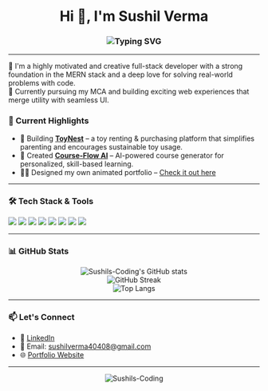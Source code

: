 <h1 align="center">Hi 👋, I'm Sushil Verma</h1>
<h3 align="center">
  <img src="https://readme-typing-svg.herokuapp.com?font=Fira+Code&weight=500&size=24&pause=1000&color=36BCF7&center=true&vCenter=true&width=600&lines=Passionate+Full-Stack+Developer+%26+Programmer;Freshman+MCA+Student;MERN+Stack+Enthusiast;Open+Source+Contributor" alt="Typing SVG" />
</h3>

---

🌟 I'm a highly motivated and creative full-stack developer with a strong foundation in the MERN stack and a deep love for solving real-world problems with code.  
🚀 Currently pursuing my MCA and building exciting web experiences that merge utility with seamless UI.

### 🚧 Current Highlights

- 🧸 Building **[ToyNest](https://toynest-web-app.vercel.app/)** – a toy renting & purchasing platform that simplifies parenting and encourages sustainable toy usage.
- 🧠 Created **[Course-Flow AI](https://course-flow-ai.anirudtate.com/)** – AI-powered course generator for personalized, skill-based learning.
- 🧑‍💻 Designed my own animated portfolio – [Check it out here](https://sushilvermaportfolio.vercel.app/)

---

### 🛠️ Tech Stack & Tools

<p align="left">
  <img src="https://img.shields.io/badge/React-20232A?style=for-the-badge&logo=react&logoColor=61DAFB" />
  <img src="https://img.shields.io/badge/Node.js-339933?style=for-the-badge&logo=nodedotjs&logoColor=white" />
  <img src="https://img.shields.io/badge/Express.js-000000?style=for-the-badge&logo=express&logoColor=white" />
  <img src="https://img.shields.io/badge/MongoDB-4EA94B?style=for-the-badge&logo=mongodb&logoColor=white" />
  <img src="https://img.shields.io/badge/SQL-003B57?style=for-the-badge&logo=postgresql&logoColor=white" />
  <img src="https://img.shields.io/badge/Tailwind_CSS-38B2AC?style=for-the-badge&logo=tailwind-css&logoColor=white" />
  <img src="https://img.shields.io/badge/Bootstrap-563D7C?style=for-the-badge&logo=bootstrap&logoColor=white" />
  <img src="https://img.shields.io/badge/Java-ED8B00?style=for-the-badge&logo=java&logoColor=white" />
</p>

---

### 📊 GitHub Stats

<p align="center">
  <img src="https://github-readme-stats.vercel.app/api?username=Sushils-Coding&show_icons=true&theme=radical&hide_border=true" alt="Sushils-Coding's GitHub stats" />
  <br />
  <img src="https://github-readme-streak-stats.herokuapp.com?user=Sushils-Coding&theme=radical&hide_border=true" alt="GitHub Streak" />
  <br />
  <img src="https://github-readme-stats.vercel.app/api/top-langs/?username=Sushils-Coding&layout=compact&theme=radical&hide_border=true" alt="Top Langs" />
</p>

---

### 📫 Let's Connect

- 🔗 [LinkedIn](https://www.linkedin.com/in/sushil-verma-679444297)
- 📧 Email: sushilverma40408@gmail.com
- 🌐 [Portfolio Website](https://sushilvermaportfolio.vercel.app/)

---

<p align="center">
  <img src="https://komarev.com/ghpvc/?username=Sushils-Coding&label=Profile%20views&color=0e75b6&style=flat" alt="Sushils-Coding" />
</p>
